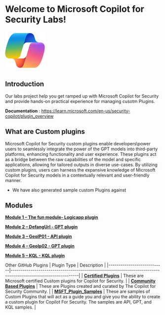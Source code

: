# Welcome to Microsoft Copilot for Security Labs!

![Security CoPilot Logo](https://github.com/Azure/Copilot-For-Security/blob/main/Images/ic_fluent_copilot_64_64%402x.png)

## Introduction

Our labs project help you get ramped up with Microsoft Copilot for Security and provide hands-on practical experience for managing cusotm Plugins.

**Documentation** : https://learn.microsoft.com/en-us/security-copilot/plugin_overview

## What are Custom plugins

Microsoft Copilot for Security custom plugins enable developers\power users to seamlessly integrate the power of the GPT models into third-party platforms, enhancing functionality and user experience. 
These plugins act as a bridge between the raw capabilities of the model and specific applications, allowing for tailored outputs in diverse use-cases. 
By utilizing custom plugins, users can harness the expansive knowledge of Microsoft Copilot for Security models in a contextually relevant and user-friendly manner.
- We have also generated sample custom Plugins against 
## Modules

[**Module 1 – The fun module- Logicapp plugin**](https://github.com/Azure/Copilot-For-Security/tree/main/Technical%20Workshops/Custom%20Plugin%20Workshop/Task01_Send_jokeByemail)

[**Module 2 – DefangUrl - GPT plugin**](https://github.com/Azure/Copilot-For-Security/tree/main/Technical%20Workshops/Custom%20Plugin%20Workshop/Task02_Defang_URL)

[**Module 3 – GeoIP01 - API plugin**](https://github.com/Azure/Copilot-For-Security/tree/main/Technical%20Workshops/Custom%20Plugin%20Workshop/Task03_GEO_IP_report)

[**Module 4 – GeoIp02 - GPT plugin**](https://github.com/Azure/Copilot-For-Security/tree/main/Technical%20Workshops/Custom%20Plugin%20Workshop/Task04_GEO_IP_script)

[**Module 5 – KQL - KQL plugin**](https://github.com/Azure/Copilot-For-Security/tree/main/Technical%20Workshops/Custom%20Plugin%20Workshop/Task05_KQL)

Other GitHub Plugins
| Plugin Type                | Description                                                                                                    |
|----------------------------|----------------------------------------------------------------------------------------------------------------|
| [**Certified Plugins**](https://github.com/Azure/Copilot-For-Security/tree/main/Custom%20Plugins/Certified%20Plugins) | These are Microsoft certified Custom plugins for Copilot for Security.                                       |
| [**Community Based Plugins**](https://github.com/Azure/Copilot-For-Security/tree/main/Custom%20Plugins/Community%20Based%20Plugins) | These are Plugins created and curated by The Copilot for Security Community.                                    |
| [**MSFT_Plugin_Samples**](https://github.com/Azure/Copilot-For-Security/tree/main/Custom%20Plugins/MSFT_Plugin_Samples)   | These are samples of Custom Plugins that will act as a guide you and give you the ability to create a custom plugin for Copilot For Security. The samples are API, GPT, and KQL samples. |
